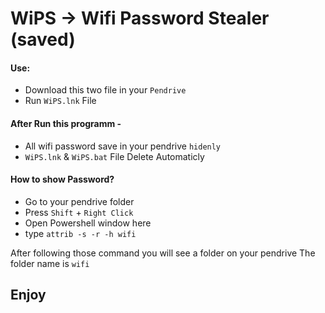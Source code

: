 # WiPS -> Wifi Password Stealer (saved)

#### Use:
  - Download this two file in your ```Pendrive```
  - Run `WiPS.lnk` File

#### After Run this programm - 

  - All wifi password save in your pendrive ``hidenly``
  - ``WiPS.lnk`` & ``WiPS.bat`` File Delete Automaticly

#### How to show Password?
 - Go to your pendrive folder
 - Press ``Shift`` + ``Right Click``
 - Open Powershell window here
 - type ```attrib -s -r -h wifi```
 
After following those command you will see a folder on your pendrive 
The folder name is ``wifi``

## Enjoy
